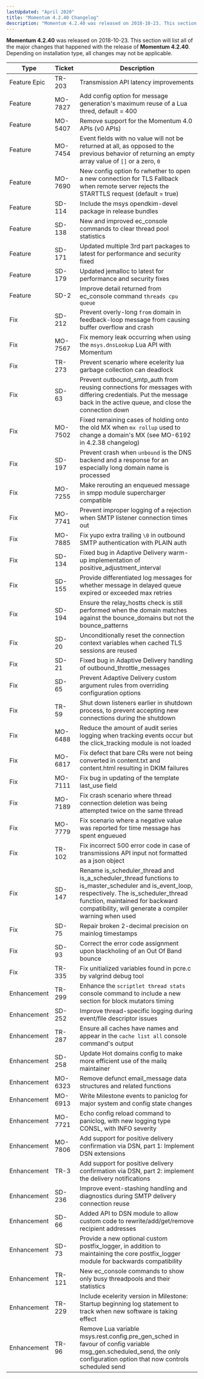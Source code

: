 ```yaml
---
lastUpdated: "April 2020"
title: "Momentum 4.2.40 Changelog"
description: "Momentum 4.2.40 was released on 2018-10-23. This section will list all of the major changes that happened with the release of Momentum 4.2.40. Depending on installation type, all changes may not be applicable."
---
```


**Momentum 4.2.40** was released on 2018-10-23. This section will list all of the major changes that happened with the release of **Momentum 4.2.40**. Depending on installation type, all changes may not be applicable.

<a name="changelog.4-2-40.table"></a> 

| Type | Ticket | Description |
| --- | --- | --- |
| Feature Epic | TR-203 | Transmission API latency improvements |
| Feature | MO-7827 | Add config option for message generation's maximum reuse of a Lua thred, default = 400 |
| Feature | MO-5407 | Remove support for the Momentum 4.0 APIs (v0 APIs) |
| Feature | MO-7454 | Event fields with no value will not be returned at all, as opposed to the previous behavior of returning an empty array value of `[]` or a zero, `0` |
| Feature | MO-7690 | New config option fo rwhether to open a new connection for TLS Fallback when remote server rejects the STARTTLS request (default = true) |
| Feature | SD-114 | Include the msys opendkim-devel package in release bundles |
| Feature | SD-138 | New and improved ec_console commands to clear thread pool statistics |
| Feature | SD-171 | Updated multiple 3rd part packages to latest for performance and security fixed |
| Feature | SD-179 | Updated jemalloc to latest for performance and security fixes |
| Feature | SD-2 | Improve detail returned from ec_console command `threads cpu queue` |
| Fix | SD-212 | Prevent overly-long `from` domain in feedback-loop message from causing buffer overflow and crash |
| Fix | MO-7567 | Fix memory leak occurring when using the `msys.dnsLookup` Lua API with Momentum |
| Fix | TR-273 | Prevent scenario where ecelerity lua garbage collection can deadlock |
| Fix | SD-63 | Prevent outbound_smtp_auth from reusing connections for messages with differing credentials. Put the message back in the active queue, and close the connection down |
| Fix | MO-7502 | Fixed remaining cases of holding onto the old MX when `mx rollup` used to change a domain's MX (see MO-6192 in 4.2.38 changelog) |
| Fix | SD-197 | Prevent crash when `unbound` is the DNS backend and a response for an especially long domain name is processed |
| Fix | MO-7255 | Make rerouting an enqueued message in smpp module supercharger compatible |
| Fix | MO-7741 | Prevent improper logging of a rejection when SMTP listener connection times out |
| Fix | MO-7885 | Fix yupo extra trailing `\0` in outbound SMTP authentication with PLAIN auth |
| Fix | SD-134 | Fixed bug in Adaptive Delivery warm-up implementation of positive_adjustment_interval |
| Fix | SD-155 | Provide differentiated log messages for whether message in delayed queue expired or exceeded max retries |
| Fix | SD-194 | Ensure the relay_hostts check is still performed when the domain matches against the bounce_domains but not the bounce_patterns |
| Fix | SD-20 | Unconditionally reset the connection context variables when cached TLS sessions are reused |
| Fix | SD-21 | Fixed bug in Adaptive Delivery handling of outbound_throttle_messages |
| Fix | SD-65 | Prevent Adaptive Delivery custom argument rules from overriding configuration options |
| Fix | TR-59 | Shut down listeners earlier in shutdown process, to prevent accepting new connections during the shutdown |
| Fix | MO-6488 | Reduce the amount of audit series logging when tracking events occur but the click_tracking module is not loaded |
| Fix | MO-6817 | Fix defect that bare CRs were not being converted in content.txt and content.html resulting in DKIM failures |
| Fix | MO-7111 | Fix bug in updating of the template last_use field |
| Fix | MO-7189 | Fix crash scenario where thread connection deletion was being attempted twice on the same thread |
| Fix | MO-7779 | Fix scenario where a negative value was reported for time message has spent engueued |
| Fix | TR-102 | Fix incorrect 500 error code in case of transmissions API input not formatted as a json object |
| Fix | SD-147 | Rename is_scheduler_thread and is_a_scheduler_thread functions to is_master_scheduler and is_event_loop, respectively. The is_scheduler_thread function, maintained for backward compatibility, will generate a compiler warning when used |
| Fix | SD-75 | Repair broken 2-decimal precision on mainlog timestamps |
| Fix | SD-93 | Correct the error code assignment upon blackholing of an Out Of Band bounce |
| Fix | TR-335 | Fix unitialized variables found in pcre.c by valgrind debug tool |
| Enhancement | TR-299 | Enhance the `scriptlet thread stats` console command to include a new section for block mutators timing |
| Enhancement | SD-252 | Improve thread-specific logging during event/file descriptor issues |
| Enhancement | TR-287 | Ensure all caches have names and appear in the `cache list all` console command's output |
| Enhancement | SD-258 | Update Hot domains config to make more efficient use of the mailq maintainer |
| Enhancement | MO-6323 | Remove defunct email_message data structures and related functions |
| Enhancement | MO-6913 | Write Milestone events to paniclog for major system and config state changes |
| Enhancement | MO-7721 | Echo config reload command to paniclog, with new logging type CONSL, with INFO severity |
| Enhancement | MO-7806 | Add support for positive delivery confirmation via DSN, part 1: Implement DSN extensions |
| Enhancement | TR-3 | Add support for positive delivery confirmation via DSN, part 2: implement the delivery notifications |
| Enhancement | SD-236 | Improve event-stashing handling and diagnostics during SMTP delivery connection reuse |
| Enhancement | SD-66 | Added API to DSN module to allow custom code to rewrite/add/get/remove recipient addresses |
| Enhancement | SD-73 | Provide a new optional custom postfix_logger, in addition to maintaining the core postfix_logger module for backwards compatibility |
| Enhancement | TR-121 | New ec_console commands to show only busy threadpools and their statistics |
| Enhancement | TR-229 | Include ecelerity version in Milestone: Startup beginning log statement to track when new software is taking effect |
| Enhancement | TR-96 | Remove Lua variable msys.rest.config.pre_gen_sched in favour of config variable msg_gen.scheduled_send, the only configuration option that now controls scheduled send |